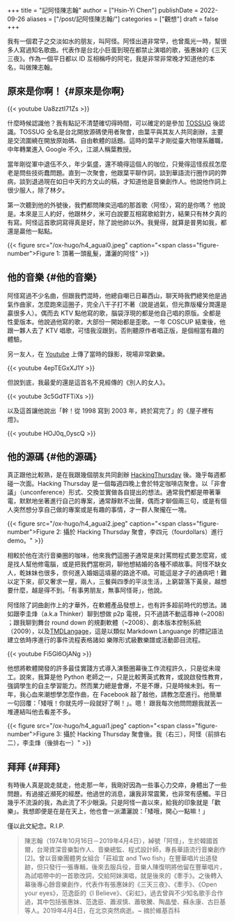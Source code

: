 +++
title = "記阿怪陳志翰"
author = ["Hsin-Yi Chen"]
publishDate = 2022-09-26
aliases = ["/post/記阿怪陳志翰/"]
categories = ["觀想"]
draft = false
+++

我有一個君子之交淡如水的朋友，叫阿怪。阿怪出道非常早，也曾風光一時，幫很多人寫過知名歌曲。代表作是台北小巨蛋到現在都禁止演唱的歌，張惠妹的《三天三夜》。作為一個平日都以 ID 互相稱呼的阿宅，我是非常非常晚才知道他的本名，叫做陳志翰。


## 原來是你啊！ {#原來是你啊}

{{< youtube Ua8zztI71Zs >}}

什麼時候認識他？我有點記不清楚確切得時間，可以確定的是參加 [TOSSUG](https://tossug.net/) 後認識。TOSSUG 全名是台北開放源碼使用者聚會，由葉平與其友人共同創辦，主要是交流圍繞在開放原始碼、自由軟體的話題。這時的葉平才剛從臺大物理系離職，中年轉業進入 Google 不久，江湖人稱葉教授。

當年剛從軍中退伍不久，年少氣盛，還不曉得這個人的咖位，只覺得這怪叔叔怎麼老是問些技術蠢問題。直到一次聚會，他跟葉平聊作詞，談到華語流行圈作詞的弊病，談到退過現在如日中天的方文山的稿，才知道他是音樂創作人。他說他作詞上很少服人，除了林夕。

第一次聽到他的外號後，我們都問陳奕迅唱的那首歌〈阿怪〉，寫的是你嗎？ 他說是。本來是三人約好，他跟林夕，米可白說要互相寫歌給對方，結果只有林夕真的有寫。阿怪這首歌詞寫得真是好，除了說他帥以外。我覺得，就算是普男如我，都還是贏他一點點。

{{< figure src="/ox-hugo/h4_aguai0.jpeg" caption="<span class=\"figure-number\">Figure 1: </span>頂著一頭亂髮，瀟灑的阿怪" >}}


## 他的音樂 {#他的音樂}

阿怪寫過不少名曲，但跟我們混時，他總自嘲已日幕西山，聊天時我們總笑他是過氣作曲家，怎麼跑來這圈子，完全八干子打不著（說是過氣，但光靠版權分潤還是贏很多人）。偶而去 KTV 點他寫的歌，腦袋浮現的都是他自己唱的原版。全都是性愛版本。他說過他寫的歌，大部份一開始都是歪歌。一年 COSCUP 結束後，他跟一夥人去了 KTV 唱歌，可惜我沒跟到，否則聽原作者唱正版，是個相當有趣的體驗。

另一友人，在 [Youtube](https://www.youtube.com/watch?v=4epTEGxXJ1Y&list=PLGNAqJdQPrAtOCLRd8BCEy6VmymL9mgZ4&index=5) 上傳了當時的錄影，現場非常歡樂。

{{< youtube 4epTEGxXJ1Y >}}

但說到底，我最愛的還是這首名不見經傳的《別人的女人》。

{{< youtube 3c5GdTFTiXs >}}

以及這首讓他說出「幹！從 1998 寫到 2003 年，終於寫完了」的《屋子裡有燈》。

{{< youtube HOJ0q_0yscQ >}}


## 他的源碼 {#他的源碼}

真正跟他比較熟，是在我跟幾個朋友共同創辦 [HackingThursday](http://hackingthursday.wikidot.com/) 後。幾乎每週都碰一次面。Hacking Thursday 是一個每週四晚上會於特定咖啡店聚會。以「非會議」（unconference）形式、交換並實做各自提出的想法。通常我們都是帶著筆電，默默地坐著進行自己的專案，通常靜默不出聲，偶而才聊個兩三句，或是有個人突然想分享自己做的專案或是有趣的事情，才一群人聚攏在一塊。

{{< figure src="/ox-hugo/h4_aguai2.jpeg" caption="<span class=\"figure-number\">Figure 2: </span>攝於 Hacking Thursday 聚會，李四元（fourdollars）進行 demo。" >}}

相較於他在流行音樂圈的咖味，他來我們這圈子通常是來討罵問程式要怎麼寫，或是找人幫他修電腦，或是把我們當樹洞，聊他想結婚的各種不順故事。阿怪不缺女人，乾妹妹也很多，奈何進入婚姻這墳墓的路途不順。可能這是才子的通病吧！難以定下來，卻又奢求一屋，兩人，三餐與四季的平淡生活，上窮碧落下黃泉，越想要什麼，越是得不到。「有事男朋友，無事阿怪哥」，他說。

阿怪除了詞曲創作上的才華外，在軟體產品發想上，也有許多超前時代的想法。諸如跟李圭烽（a.k.a Thinker）聊到想做 p2p 電視，只不過請不動這尊神 (~2008)
；跟我聊到舞台 round down 的規劃軟體（~2008）、劇本版本控制系統（2009），以及[TMDLangage](https://github.com/aguai/TMDLang)，這是以類似 Markdown Languange 的標記語法建立依時序進行的事件流程表格諸如 樂隊形式級數樂譜或活動節目流程。

{{< youtube Fi5Gl6OjANg >}}

他想將軟體開發的許多最佳實踐方式導入演藝圈幕後工作流程許久，只是從未竣工。說來，我算是他 Python 老師之一，只是比較菁英式教育，或說啟發性教育，強調學生的自主學習能力。然而業力總是會爆，不是不爆，只是時候未到。有一年，我心血來潮想學怎麼作曲，在 Facebook 敲了敲他，請教怎麼進行。他簡單一句回覆：「矮哦！你就先哼一段就好了啊！」。嗯！ 跟我每次他問問題我就丟一堆連結叫他去看差不多。

{{< figure src="/ox-hugo/h4_aguai1.jpeg" caption="<span class=\"figure-number\">Figure 3: </span>攝於 Hacking Thursday 聚會後。我（右三），阿怪（前排右二），李圭烽（後排右一）" >}}


## 拜拜 {#拜拜}

有時後人真是說走就走，他走那一年，我剛好因為一些事心力交瘁，身體出了一些問題，有過接近瀕死的經歷。他過世的消息，讓我非常震驚，也非常有感觸。平日幾乎不流淚的我，為此流了不少眼淚。只是阿怪一直以來，給我的印象就是「歡樂」。我想即便是在是在天上，他也會一派瀟灑說：「矮哦，開心一點嘛！」

僅以此文紀念。R.I.P.

> 陳志翰（1974年10月16日－2019年4月4日），綽號「阿怪」，生於韓國首爾，台灣資深音樂製作人、音樂總監、程式設計師，專長華語流行音樂創作[2]。曾以音樂團體男女組合「莊祖宜 and Two fish」在豐華唱片出道發跡，但只發行一張專輯，後來去服兵役，音樂人陳復明將他留在豐華唱片，為試唱帶中的一首歌改詞，交給阿妹演唱，就是後來的《牽手》。之後轉入幕後專心餘音樂創作，代表作有張惠妹的《三天三夜》、《牽手》、《Open your eyes》，范逸臣的《I Believe》、《彩虹》，過去曾與不少知名歌手合作過，其中包括張惠妹、范逸臣、蕭淑慎、蕭敬騰、陶晶瑩、蘇永康、古巨基等人。2019年4月4日，在北京突然病逝。~ 摘於維基百科

